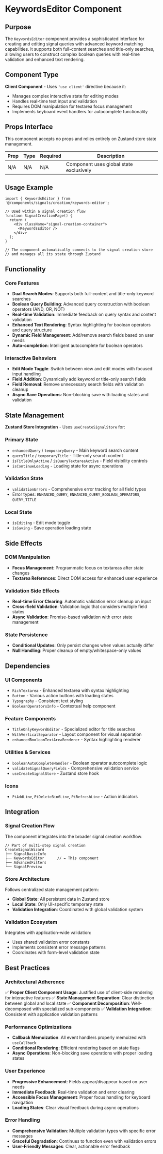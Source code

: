 # KeywordsEditor Component

## Purpose

The `KeywordsEditor` component provides a sophisticated interface for creating and editing signal queries with advanced keyword matching capabilities. It supports both full-content searches and title-only searches, allowing users to construct complex boolean queries with real-time validation and enhanced text rendering.

## Component Type

**Client Component** - Uses `'use client'` directive because it:
- Manages complex interactive state for editing modes
- Handles real-time text input and validation
- Requires DOM manipulation for textarea focus management
- Implements keyboard event handlers for autocomplete functionality

## Props Interface

This component accepts no props and relies entirely on Zustand store state management.

| Prop | Type | Required | Description |
|------|------|----------|-------------|
| N/A | N/A | N/A | Component uses global state exclusively |

## Usage Example

```tsx
import { KeywordsEditor } from '@/components/signals/creation/keywords-editor';

// Used within a signal creation flow
function SignalCreationPage() {
  return (
    <div className="signal-creation-container">
      <KeywordsEditor />
    </div>
  );
}

// The component automatically connects to the signal creation store
// and manages all its state through Zustand
```

## Functionality

### Core Features
- **Dual Search Modes**: Supports both full-content and title-only keyword searches
- **Boolean Query Building**: Advanced query construction with boolean operators (AND, OR, NOT)
- **Real-time Validation**: Immediate feedback on query syntax and content validation
- **Enhanced Text Rendering**: Syntax highlighting for boolean operators and query structure
- **Dynamic Field Management**: Add/remove search fields based on user needs
- **Auto-completion**: Intelligent autocomplete for boolean operators

### Interactive Behaviors
- **Edit Mode Toggle**: Switch between view and edit modes with focused input handling
- **Field Addition**: Dynamically add keyword or title-only search fields
- **Field Removal**: Remove unnecessary search fields with validation cleanup
- **Async Save Operations**: Non-blocking save with loading states and validation

## State Management

**Zustand Store Integration** - Uses `useCreateSignalStore` for:

### Primary State
- `enhancedQuery` / `temporaryQuery` - Main keyword search content
- `queryTitle` / `temporaryTitle` - Title-only search content  
- `isTitleOnlyActive` / `isQueryTextareaActive` - Field visibility controls
- `isContinueLoading` - Loading state for async operations

### Validation State
- `validationErrors` - Comprehensive error tracking for all field types
- Error types: `ENHANCED_QUERY`, `ENHANCED_QUERY_BOOLEAN_OPERATORS`, `QUERY_TITLE`

### Local State
- `isEditing` - Edit mode toggle
- `isSaving` - Save operation loading state

## Side Effects

### DOM Manipulation
- **Focus Management**: Programmatic focus on textareas after state changes
- **Textarea References**: Direct DOM access for enhanced user experience

### Validation Side Effects
- **Real-time Error Clearing**: Automatic validation error cleanup on input
- **Cross-field Validation**: Validation logic that considers multiple field states
- **Async Validation**: Promise-based validation with error state management

### State Persistence
- **Conditional Updates**: Only persist changes when values actually differ
- **Null Handling**: Proper cleanup of empty/whitespace-only values

## Dependencies

### UI Components
- `RichTextarea` - Enhanced textarea with syntax highlighting
- `Button` - Various action buttons with loading states
- `Typography` - Consistent text styling
- `BooleanOperatorsInfo` - Contextual help component

### Feature Components
- `TitleOnlyKeywordEditor` - Specialized editor for title searches
- `WithVerticalSeparator` - Layout component for visual separation
- `enhancedBooleanTextAreaRenderer` - Syntax highlighting renderer

### Utilities & Services
- `booleanAutoCompleteHandler` - Boolean operator autocomplete logic
- `validateSignalQueryFields` - Comprehensive validation service
- `useCreateSignalStore` - Zustand store hook

### Icons
- `PiAddLine`, `PiDeleteBin6Line`, `PiRefreshLine` - Action indicators

## Integration

### Signal Creation Flow
The component integrates into the broader signal creation workflow:

```tsx
// Part of multi-step signal creation
CreateSignalWizard
├── SignalBasicInfo
├── KeywordsEditor      // ← This component
├── AdvancedFilters
└── SignalPreview
```

### Store Architecture
Follows centralized state management pattern:
- **Global State**: All persistent data in Zustand store
- **Local State**: Only UI-specific temporary state
- **Validation Integration**: Coordinated with global validation system

### Validation Ecosystem
Integrates with application-wide validation:
- Uses shared validation error constants
- Implements consistent error message patterns
- Coordinates with form-level validation state

## Best Practices

### Architectural Adherence
✅ **Proper Client Component Usage**: Justified use of client-side rendering for interactive features
✅ **State Management Separation**: Clear distinction between global and local state
✅ **Component Decomposition**: Well-decomposed with specialized sub-components
✅ **Validation Integration**: Consistent with application validation patterns

### Performance Optimizations
- **Callback Memoization**: All event handlers properly memoized with `useCallback`
- **Conditional Rendering**: Efficient rendering based on state flags
- **Async Operations**: Non-blocking save operations with proper loading states

### User Experience
- **Progressive Enhancement**: Fields appear/disappear based on user needs
- **Immediate Feedback**: Real-time validation and error clearing
- **Accessible Focus Management**: Proper focus handling for keyboard navigation
- **Loading States**: Clear visual feedback during async operations

### Error Handling
- **Comprehensive Validation**: Multiple validation types with specific error messages
- **Graceful Degradation**: Continues to function even with validation errors
- **User-Friendly Messages**: Clear, actionable error feedback